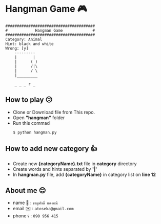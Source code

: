 # Hangman Game :video_game:
```
#######################################
#            Hangman Game             #
#######################################
Category: Animal
Hint: black and white
Wrong: [y]
    ---------
    |       |
    |      ( )
    |      /|\
    |      / \
    |_________

    _ _ _ r _ 
```
## How to play :confused:
- Clone or Download file from This repo.
- Open **"hangman"** folder
- Run this commad
    ```
    $ python hangman.py
    ```
## How to add new category :+1:
- Create new **{categoryName}.txt** file in **category** directory
- Create words and hints separated by **'|'**
- In **hangman.py** file, add **{categoryName}** in category list on **line 12**

## About me :blush:
- name :boy: : ` ขาญศักดิ์ แดงมณี ` 
- email :envelope: : `atoseka@gmail.com`
- phone :telephone_receiver: : `090 956 415`

